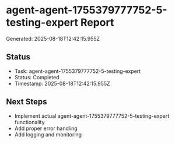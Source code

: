 # agent-agent-1755379777752-5-testing-expert Report

Generated: 2025-08-18T12:42:15.955Z

## Status
- Task: agent-agent-1755379777752-5-testing-expert
- Status: Completed
- Timestamp: 2025-08-18T12:42:15.955Z

## Next Steps
- Implement actual agent-agent-1755379777752-5-testing-expert functionality
- Add proper error handling
- Add logging and monitoring
